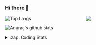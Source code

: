 ### Hi there 👋

<!--
**tao8687/tao8687** is a ✨ _special_ ✨ repository because its `README.md` (this file) appears on your GitHub profile.

Here are some ideas to get you started:

- 🔭 I’m currently working on ...
- 🌱 I’m currently learning ...
- 👯 I’m looking to collaborate on ...
- 🤔 I’m looking for help with ...
- 💬 Ask me about ...
- 📫 How to reach me: ...
- 😄 Pronouns: ...
- ⚡ Fun fact: ...
-->

<img align='right' src="https://media.giphy.com/media/M9gbBd9nbDrOTu1Mqx/giphy.gif" width="240">

  
![Top Langs](https://github-readme-stats.vercel.app/api/top-langs/?username=tao8687&layout=compact&title_color=23238E&text_color=A67D3D)

![Anurag's github stats](https://github-readme-stats.vercel.app/api?username=tao8687&show_icons=true&&text_color=A67D3D&title_color=23238E&show_icons=false&count_private=true&hide=stars)

<details>
  <summary>:zap: Coding Stats</summary>
  <br>
    
<!--START_SECTION:waka-->
![Code Time](http://img.shields.io/badge/Code%20Time-2%2C127%20hrs%2012%20mins-blue)

![Profile Views](http://img.shields.io/badge/Profile%20Views-0-blue)

**🐱 My GitHub Data** 

> 📦 1.5 MB Used in GitHub's Storage 
 > 
> 🏆 226 Contributions in the Year 2025
 > 
> 🚫 Not Opted to Hire
 > 
> 📜 63 Public Repositories 
 > 
> 🔑 24 Private Repositories 
 > 
**I'm an Early 🐤** 

```text
🌞 Morning                1828 commits        ██████████████████████░░░   89.56 % 
🌆 Daytime                90 commits          █░░░░░░░░░░░░░░░░░░░░░░░░   04.41 % 
🌃 Evening                119 commits         █░░░░░░░░░░░░░░░░░░░░░░░░   05.83 % 
🌙 Night                  4 commits           ░░░░░░░░░░░░░░░░░░░░░░░░░   00.20 % 
```
📅 **I'm Most Productive on Wednesday** 

```text
Monday                   293 commits         ████░░░░░░░░░░░░░░░░░░░░░   14.36 % 
Tuesday                  279 commits         ███░░░░░░░░░░░░░░░░░░░░░░   13.67 % 
Wednesday                350 commits         ████░░░░░░░░░░░░░░░░░░░░░   17.15 % 
Thursday                 273 commits         ███░░░░░░░░░░░░░░░░░░░░░░   13.38 % 
Friday                   289 commits         ████░░░░░░░░░░░░░░░░░░░░░   14.16 % 
Saturday                 283 commits         ███░░░░░░░░░░░░░░░░░░░░░░   13.87 % 
Sunday                   274 commits         ███░░░░░░░░░░░░░░░░░░░░░░   13.42 % 
```


📊 **This Week I Spent My Time On** 

```text
🕑︎ Time Zone: Asia/Shanghai

💬 Programming Languages: 
HTML                     41 mins             ██████░░░░░░░░░░░░░░░░░░░   22.05 % 
Other                    40 mins             █████░░░░░░░░░░░░░░░░░░░░   21.03 % 
C                        26 mins             ████░░░░░░░░░░░░░░░░░░░░░   14.05 % 
JSON                     24 mins             ███░░░░░░░░░░░░░░░░░░░░░░   12.75 % 
Protocol Buffer          22 mins             ███░░░░░░░░░░░░░░░░░░░░░░   11.68 % 

🔥 Editors: 
VS Code                  3 hrs 9 mins        █████████████████████████   99.46 % 
Cursor                   1 min               ░░░░░░░░░░░░░░░░░░░░░░░░░   00.54 % 

🐱‍💻 Projects: 
STM32                    1 hr 22 mins        ███████████░░░░░░░░░░░░░░   43.28 % 
icart_mini_driver_ws     50 mins             ███████░░░░░░░░░░░░░░░░░░   26.79 % 
SeerRobotics             30 mins             ████░░░░░░░░░░░░░░░░░░░░░   16.24 % 
quickmcl                 8 mins              █░░░░░░░░░░░░░░░░░░░░░░░░   04.44 % 
rf2o_laser_odometry      8 mins              █░░░░░░░░░░░░░░░░░░░░░░░░   04.33 % 

💻 Operating System: 
Linux                    3 hrs 10 mins       █████████████████████████   100.00 % 
```

**I Mostly Code in C++** 

```text
C++                      11 repos            █████████░░░░░░░░░░░░░░░░   34.38 % 
Python                   8 repos             ██████░░░░░░░░░░░░░░░░░░░   25.00 % 
JavaScript               2 repos             ██░░░░░░░░░░░░░░░░░░░░░░░   06.25 % 
Batchfile                1 repo              █░░░░░░░░░░░░░░░░░░░░░░░░   03.12 % 
HTML                     1 repo              █░░░░░░░░░░░░░░░░░░░░░░░░   03.12 % 
```



**Timeline**

![Lines of Code chart](https://raw.githubusercontent.com/tao8687/tao8687/master/assets/bar_graph.png)


 Last Updated on 13/08/2025 02:00:13 UTC
<!--END_SECTION:waka-->
</details>

